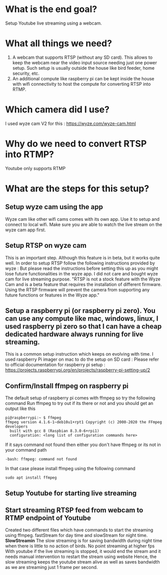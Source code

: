
# What is the end goal?
Setup Youtube live streaming using a webcam.

# What all things we need?
1. A webcam that supports RTSP (without any SD card). This allows to keep the webcam near the video input source needing just one power setup. Such setup is usually outside the house like bird feeder, home security, etc. 
2. An additional compute like raspberry pi can be kept inside the house with wifi connectivity to host the compute for converting RTSP into RTMP.

# Which camera did I use?
I used wyze cam V2 for this : https://wyze.com/wyze-cam.html 

# Why do we need to convert RTSP into RTMP?
Youtube only supports RTMP

# What are the steps for this setup?
## Setup wyze cam using the app
Wyze cam like other wifi cams comes with its own app. Use it to setup and connect to local wifi. Make sure you are able to watch the live stream on the wyze cam app first.

## Setup RTSP on wyze cam
This is an important step. Although this feature is in beta, but it works quite well. In order to setup RTSP follow the following instructions provided by wyze : 
But please read the instructions before setting this up as you might lose future functionalities in the wyze app. I did not care and bought wyze cam for live streaming purpose. 
"RTSP is not a stock feature with the Wyze Cam and is a beta feature that requires the installation of different firmware.  Using the RTSP firmware will prevent the camera from supporting any future functions or features in the Wyze app."

## Setup a raspberry pi (or raspberry pi zero). You can use any compute like mac, windows, linux, I used raspberry pi zero so that I can have a cheap dedicated hardware always running for live streaming.
This is a common setup instruction which keeps on evolving with time. I used raspberry Pi imager on mac to do the setup on SD card : Please refer to official documentation for raspberry pi setup : https://projects.raspberrypi.org/en/projects/raspberry-pi-setting-up/2 

## Confirm/Install ffmpeg on raspberry pi
The default setup of raspberry pi comes with ffmpeg so try the following command
Run ffmpeg to try out if its there or not and you should get an output like this
```
pi@raspberrypi:~ $ ffmpeg
ffmpeg version 4.1.6-1~deb10u1+rpt1 Copyright (c) 2000-2020 the FFmpeg developers
  built with gcc 8 (Raspbian 8.3.0-6+rpi1)
  configuration: <long list of configuration commands here>
```

If it says command not found then either you don't have ffmpeg or its not in your command path
```
-bash: ffmpeg: command not found
```
In that case please install ffmpeg using the following command

```
sudo apt install ffmpeg
```

## Setup Youtube for starting live streaming
<TODO>
  
## Start streaming RTSP feed from webcam to RTMP endpoint of Youtube
Created two different files which have commands to start the streaming using ffmpeg. fastStream for day time and slowStream for night time. 
**SlowStreamin**
The slow streaming is for saving bandwidth during night time when there is little to no action of birds. No point streaming at higher fps
With youtube if the live streaming is stopped, it would end the stream and it needs manual intervention to restart the stream using website
Hence, the slow streaming keeps the youtube stream alive as well as saves bandwidth as we are streaming just 1 frame per second.


